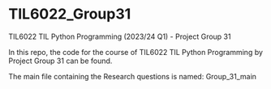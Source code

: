 # TIL6022_Group31
TIL6022 TIL Python Programming (2023/24 Q1) - Project Group 31

In this repo, the code for the course of TIL6022 TIL Python Programming by Project Group 31 can be found. 

The main file containing the Research questions is named: Group_31_main
